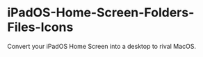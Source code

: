 # iPadOS-Home-Screen-Folders-Files-Icons
Convert your iPadOS Home Screen into a desktop to rival MacOS.

